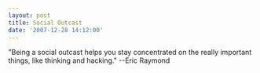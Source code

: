 ```yaml
---
layout: post
title: Social Outcast
date: '2007-12-28 14:12:00'
---
```


"Being a social outcast helps you stay concentrated on the really important things, like thinking and hacking." --Eric Raymond